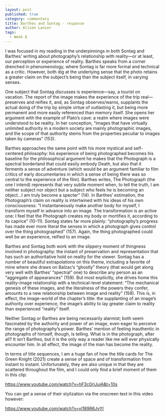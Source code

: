 ```yaml
---
layout: post
published: true
category: commentary
title: Barthes and Sontag - response
author: Alison Lanier
tags:
  - Week 8
---
```

I was focused in my reading in the underpinnings in both Sontag and Barthes’ writing about photography’s relationship with reality—or at least, our perception or experience of reality. Barthes speaks from a corner drenched in phenomenology, where Sontag is far more formal and technical as a critic. However, both dig at the underlying sense that the photo retains a greater claim on the subject’s being than the subject itself, in varying senses. 

One subject that Sontag discusses is experience—say, a tourist on vacation. The report of the image makes the experience of the trip real—preserves and reifies it, and, as Sontag observes/warns, supplants the actual doing of the trip by simple virtue of outlasting it, but being more permanent and more easily referenced than memory itself. She opens her argument with the example of Plato’s cave: a realm where images were understood to be reality. In her conception, “images that have virtually unlimited authority in a modern society are mainly photographic images, and the scope of that authority stems from the properties peculiar to images taken by cameras” (153). 

Barthes approaches the same point with his more mystical and self-centered philosophy: his experience of being photographed becomes his baseline for the philosophical argument he makes that the Photograph is a spectral borderland that could easily embody Death, but also that it ferments a sense of adventure (which would be an argument familiar to film critics of early documentaries in which a sense of being there was so central to the experience of the film). Barthes writes, The Photograph (the one I intend) represents that very subtle moment when, to tell the truth, I am neither subject nor object but a subject who feels he is becoming an object…I am truly become a specter” (14). In Barthes’ estimation, the Photograph’s claim on reality is intertwined with his ideas of his own consciousness: “I instantaneously make another body for myself, I transform myself in advance into an image. The transformation is an active one: I feel that the Photograph creates my body or mortifies it, according to its caprice” (10-11). Sontag states far more plainly: “photography’s progress has made ever more literal the senses in which a photograph gives control over the thing photographed” (157). Again, the thing photographed could well be an experience, reified to an image. 

Barthes and Sontag both work with the slippery moment of thingness involved in photography: the instant of preservation and representation that has such an authoritative hold on reality for the viewer.
Sontag has a number of beautiful extrapolations on this theme, including a favorite of mine where she draws on Balzac’s “ghostly” theory (that would get along very well with Barthes’ “spectral” one) to describe any person as an “aggregate of appearances” (159). But most explicitly, she drives home this reality-image relationship with a technical-level statement: “The mechanical genesis of these images, and the literalness of the powers they confer, amounts to a new relationship between image and reality” (158). This is, in effect, the image-world of the chapter’s title: the supplanting of an image’s authority over experience, the image’s ability to lay greater claim to reality than experienced “reality” itself. 

Neither Sontag or Barthes are being necessarily alarmist; both seem fascinated by the authority and power of an image, even eager to perceive the range of photography’s power. Barthes’ mention of feeling inauthentic in photographs of himself, though, is telling. What is in the photograph, after all? It isn’t Barthes, but it is the only way a reader like me will ever physically encounter him. In all effect, the image of the man has become the reality. 


In terms of title sequences, I am a huge fan of how the title cards for The Green Knight (2021) create a sense of space and of transformation from instant to instant. Unfortunately, they are also unique in that they are scattered throughout the film, and I could only find a brief moment of them in this clip:

https://www.youtube.com/watch?v=hF3c0rIJujA&t=10s

You can get a sense of their stylization via the onscreen text in this video however:

https://www.youtube.com/watch?v=yI189R6JyYI
